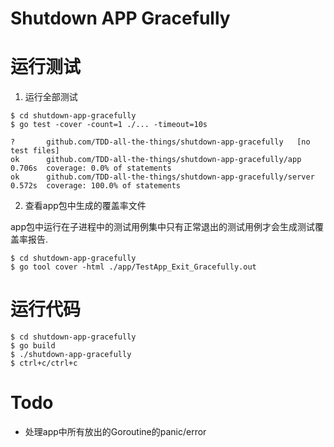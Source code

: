 # Shutdown APP Gracefully

# 运行测试

1. 运行全部测试

```shell
$ cd shutdown-app-gracefully
$ go test -cover -count=1 ./... -timeout=10s

?       github.com/TDD-all-the-things/shutdown-app-gracefully   [no test files]
ok      github.com/TDD-all-the-things/shutdown-app-gracefully/app       0.706s  coverage: 0.0% of statements
ok      github.com/TDD-all-the-things/shutdown-app-gracefully/server    0.572s  coverage: 100.0% of statements
```

2. 查看app包中生成的覆盖率文件

app包中运行在子进程中的测试用例集中只有正常退出的测试用例才会生成测试覆盖率报告.

```shell
$ cd shutdown-app-gracefully
$ go tool cover -html ./app/TestApp_Exit_Gracefully.out
```

# 运行代码

```shell
$ cd shutdown-app-gracefully
$ go build
$ ./shutdown-app-gracefully
$ ctrl+c/ctrl+c
```

# Todo

- 处理app中所有放出的Goroutine的panic/error